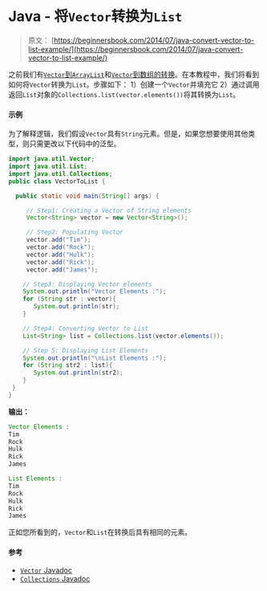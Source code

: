 # Java - 将`Vector`转换为`List`

> 原文： [https://beginnersbook.com/2014/07/java-convert-vector-to-list-example/](https://beginnersbook.com/2014/07/java-convert-vector-to-list-example/)

之前我们有[`Vector`到`ArrayList`](https://beginnersbook.com/2014/07/java-convert-vector-to-arraylist-example/)和[`Vector`到数组的转换](https://beginnersbook.com/2014/07/how-to-convert-vector-to-string-array-in-java/)。在本教程中，我们将看到如何将`Vector`转换为`List`。步骤如下：
1）创建一个`Vector`并填充它
2）通过调用返回`List`对象的`Collections.list(vector.elements())`将其转换为`List`。

#### 示例

为了解释逻辑，我们假设`Vector`具有`String`元素。但是，如果您想要使用其他类型，则只需更改以下代码中的泛型。

```java
import java.util.Vector;
import java.util.List;
import java.util.Collections;
public class VectorToList {

  public static void main(String[] args) {

     // Step1: Creating a Vector of String elements
     Vector<String> vector = new Vector<String>();

     // Step2: Populating Vector
     vector.add("Tim");
     vector.add("Rock");
     vector.add("Hulk");
     vector.add("Rick");
     vector.add("James");

    // Step3: Displaying Vector elements
    System.out.println("Vector Elements :");
    for (String str : vector){
       System.out.println(str);
    }

    // Step4: Converting Vector to List
    List<String> list = Collections.list(vector.elements());

    // Step 5: Displaying List Elements
    System.out.println("\nList Elements :");
    for (String str2 : list){
       System.out.println(str2);
    }
 }
}
```

**输出：**

```java
Vector Elements :
Tim
Rock
Hulk
Rick
James

List Elements :
Tim
Rock
Hulk
Rick
James

```

正如您所看到的，`Vector`和`List`在转换后具有相同的元素。

#### 参考

*   [`Vector` Javadoc](https://docs.oracle.com/javase/7/docs/api/java/util/Vector.html)
*   [`Collections` Javadoc](https://docs.oracle.com/javase/7/docs/api/java/util/Collections.html)